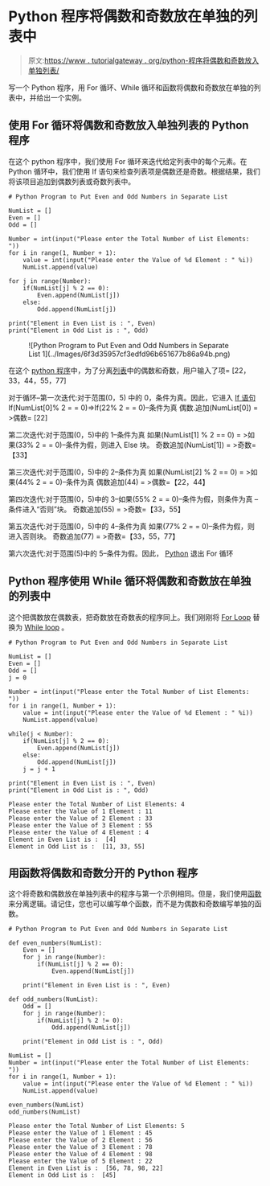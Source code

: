 # Python 程序将偶数和奇数放在单独的列表中

> 原文:[https://www . tutorialgateway . org/python-程序将偶数和奇数放入单独列表/](https://www.tutorialgateway.org/python-program-to-put-even-and-odd-numbers-in-separate-list/)

写一个 Python 程序，用 For 循环、While 循环和函数将偶数和奇数放在单独的列表中，并给出一个实例。

## 使用 For 循环将偶数和奇数放入单独列表的 Python 程序

在这个 python 程序中，我们使用 For 循环来迭代给定列表中的每个元素。在 Python 循环中，我们使用 If 语句来检查列表项是偶数还是奇数。根据结果，我们将该项目追加到偶数列表或奇数列表中。

```
# Python Program to Put Even and Odd Numbers in Separate List

NumList = []
Even = []
Odd = []

Number = int(input("Please enter the Total Number of List Elements: "))
for i in range(1, Number + 1):
    value = int(input("Please enter the Value of %d Element : " %i))
    NumList.append(value)

for j in range(Number):
    if(NumList[j] % 2 == 0):
        Even.append(NumList[j])
    else:
        Odd.append(NumList[j])

print("Element in Even List is : ", Even)
print("Element in Odd List is : ", Odd)
```

<figure class="wp-block-image">![Python Program to Put Even and Odd Numbers in Separate List 1](../Images/6f3d35957cf3edfd96b651677b86a94b.png)</figure>

在这个 [python 程序](https://www.tutorialgateway.org/python-programming-examples/)中，为了分离[列表](https://www.tutorialgateway.org/python-list/)中的偶数和奇数，用户输入了项= [22，33，44，55，77]

对于循环–第一次迭代:对于范围(0，5)
中的 0，条件为真。因此，它进入 [If 语句](https://www.tutorialgateway.org/python-if-statement/)
If(NumList[0]% 2 = = 0)=>If(22% 2 = = 0)–条件为真
偶数.追加(NumList[0]) = >偶数= [22]

第二次迭代:对于范围(0，5)中的 1–条件为真
如果(NumList[1] % 2 == 0) = >如果(33% 2 = = 0)–条件为假，则进入 Else 块。
奇数追加(NumList[1]) = >奇数=【33】

第三次迭代:对于范围(0，5)中的 2–条件为真
如果(NumList[2] % 2 == 0) = >如果(44% 2 = = 0)–条件为真
偶数追加(44) = >偶数=【22，44】

第四次迭代:对于范围(0，5)中的 3–如果(55% 2 = = 0)–条件为假，则条件为真
–条件进入“否则”块。
奇数追加(55) = >奇数=【33，55】

第五次迭代:对于范围(0，5)中的 4–条件为真
如果(77% 2 = = 0)–条件为假，则进入否则块。
奇数追加(77) = >奇数=【33，55，77】

第六次迭代:对于范围(5)中的 5–条件为假。因此， [Python](https://www.tutorialgateway.org/python-tutorial/) 退出 For 循环

## Python 程序使用 While 循环将偶数和奇数放在单独的列表中

这个把偶数放在偶数表，把奇数放在奇数表的程序同上。我们刚刚将 [For Loop](https://www.tutorialgateway.org/python-for-loop/) 替换为 [While loop](https://www.tutorialgateway.org/python-while-loop/) 。

```
# Python Program to Put Even and Odd Numbers in Separate List

NumList = []
Even = []
Odd = []
j = 0

Number = int(input("Please enter the Total Number of List Elements: "))
for i in range(1, Number + 1):
    value = int(input("Please enter the Value of %d Element : " %i))
    NumList.append(value)

while(j < Number):
    if(NumList[j] % 2 == 0):
        Even.append(NumList[j])
    else:
        Odd.append(NumList[j])
    j = j + 1

print("Element in Even List is : ", Even)
print("Element in Odd List is : ", Odd)
```

```
Please enter the Total Number of List Elements: 4
Please enter the Value of 1 Element : 11
Please enter the Value of 2 Element : 33
Please enter the Value of 3 Element : 55
Please enter the Value of 4 Element : 4
Element in Even List is :  [4]
Element in Odd List is :  [11, 33, 55]
```

## 用函数将偶数和奇数分开的 Python 程序

这个将奇数和偶数放在单独列表中的程序与第一个示例相同。但是，我们使用[函数](https://www.tutorialgateway.org/functions-in-python/)来分离逻辑。请记住，您也可以编写单个函数，而不是为偶数和奇数编写单独的函数。

```
# Python Program to Put Even and Odd Numbers in Separate List

def even_numbers(NumList):
    Even = []
    for j in range(Number):
        if(NumList[j] % 2 == 0):
            Even.append(NumList[j])

    print("Element in Even List is : ", Even)

def odd_numbers(NumList):
    Odd = []
    for j in range(Number):
        if(NumList[j] % 2 != 0):
            Odd.append(NumList[j])

    print("Element in Odd List is : ", Odd)

NumList = []
Number = int(input("Please enter the Total Number of List Elements: "))
for i in range(1, Number + 1):
    value = int(input("Please enter the Value of %d Element : " %i))
    NumList.append(value)

even_numbers(NumList)
odd_numbers(NumList)
```

```
Please enter the Total Number of List Elements: 5
Please enter the Value of 1 Element : 45
Please enter the Value of 2 Element : 56
Please enter the Value of 3 Element : 78
Please enter the Value of 4 Element : 98
Please enter the Value of 5 Element : 22
Element in Even List is :  [56, 78, 98, 22]
Element in Odd List is :  [45]
```